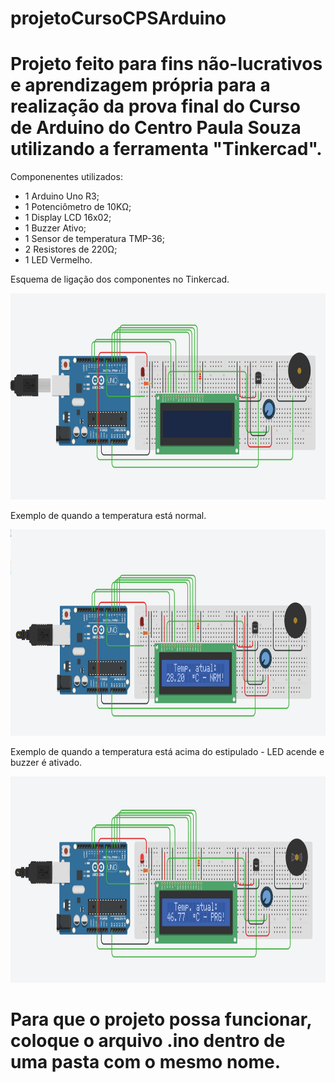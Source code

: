 # projetoCursoCPSArduino

# Projeto feito para fins não-lucrativos e aprendizagem própria para a realização da prova final do Curso de Arduino do Centro Paula Souza utilizando a ferramenta "Tinkercad".

Componenentes utilizados:

- 1 Arduino Uno R3;
- 1 Potenciômetro de 10KΩ;
- 1 Display LCD 16x02;
- 1 Buzzer Ativo;
- 1 Sensor de temperatura TMP-36;
- 2 Resistores de 220Ω;
- 1 LED Vermelho.

Esquema de ligação dos componentes no Tinkercad.

<img src="tinker.png" width="700" height="330"> 

Exemplo de quando a temperatura está normal.

<img src="img.png" width="700" height="330"> 

Exemplo de quando a temperatura está acima do estipulado - LED acende e buzzer é ativado.

<img src="img_.png" width="700" height="330"> 

# Para que o projeto possa funcionar, coloque o arquivo .ino dentro de uma pasta com o mesmo nome.
